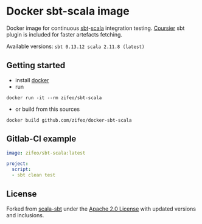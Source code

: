 # Docker sbt-scala image

Docker image for continuous [sbt](http://www.scala-sbt.org)-[scala](http://scala-lang.org) integration testing.
[Coursier](https://github.com/alexarchambault/coursier) sbt plugin is included for faster artefacts fetching.

Available versions: `sbt 0.13.12 scala 2.11.8 (latest)`

## Getting started

- install [docker](https://docs.docker.com/engine/installation/)
- run
```shell
docker run -it --rm zifeo/sbt-scala
```

- or build from this sources
```shell
docker build github.com/zifeo/docker-sbt-scala
```

## Gitlab-CI example

```yml
image: zifeo/sbt-scala:latest

project:
  script:
  - sbt clean test
```

## License

Forked from [scala-sbt](https://github.com/hseeberger/scala-sbt) under the [Apache 2.0 License](./LICENSE) with updated versions and inclusions.

